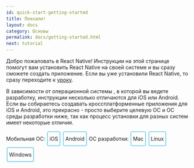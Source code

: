 ```yaml
---
id: quick-start-getting-started
title: Поехали!
layout: docs
category: Основы
permalink: docs/getting-started.html
next: tutorial
---
```


Добро пожаловать в React Native! Инструкции на этой странице помогут вам установить React Native на своей системе и вы сразу сможете создать приложение. Если вы уже установили React Native, то сразу переходите к [уроку](/react-native/docs/tutorial.html).

В зависимости от операционной системы , в которой вы ведете разработку, инструкции несколько отличаются для iOS или Android. Если вы собираетесь создавать кроссплатформенные приложения для iOS и Android, это прекрасно - просто выберите целевую ОС и ОС среды разработки ниже, так как процесс установки для разных систем имеет некоторые отличия.

<div class="toggler">
<style>
.toggler a {
  display: inline-block;
  padding: 10px 5px;
  margin: 2px;
  border: 1px solid #05A5D1;
  border-radius: 3px;
  text-decoration: none !important;
}
.display-os-mac .toggler .button-mac,
.display-os-linux .toggler .button-linux,
.display-os-windows .toggler .button-windows,
.display-platform-ios .toggler .button-ios,
.display-platform-android .toggler .button-android {
  background-color: #05A5D1;
  color: white;
}
block { display: none; }
.display-platform-ios.display-os-mac .ios.mac,
.display-platform-ios.display-os-linux .ios.linux,
.display-platform-ios.display-os-windows .ios.windows,
.display-platform-android.display-os-mac .android.mac,
.display-platform-android.display-os-linux .android.linux,
.display-platform-android.display-os-windows .android.windows {
  display: block;
}</style>
<span>Мобильная ОС:</span>
<a href="javascript:void(0);" class="button-ios" onclick="display('platform', 'ios')">iOS</a>
<a href="javascript:void(0);" class="button-android" onclick="display('platform', 'android')">Android</a>
<span>ОС разработки:</span>
<a href="javascript:void(0);" class="button-mac" onclick="display('os', 'mac')">Mac</a>
<a href="javascript:void(0);" class="button-linux" onclick="display('os', 'linux')">Linux</a>
<a href="javascript:void(0);" class="button-windows" onclick="display('os', 'windows')">Windows</a>
</div>

<!-- ######### LINUX AND WINDOWS for iOS ##################### -->

<block class="linux windows ios" />

## Не поддерживается

<div>К сожалению Aplle позволяет производить разработку для iOS только на системах Mac. Если вы хотите разрабатывать мобильные приложения для iOS, но все еще не приобрели Mac, вы можете попробовать начать с инструкций для <a href="" onclick="display('platform', 'android')">Android</a>.</div>

<center><img src="img/react-native-sorry-not-supported.png" width="150"></img></center>

<!-- ######### MAC for iOS ##################### -->

<block class="mac ios android" />

## Установка зависимостей

<block class="mac ios" />

Вам понадобятся Node.js, Watchman, инструменты командной строки React Native и Xcode.

<block class="mac android" />

Вам понадобятся Node.js, Watchman, инструменты командной строки React Native и Android Studio.

<block class="mac ios android" />

### Node, Watchman

Мы рекомендуем устанавливать Node и Watchman используя [Homebrew](http://brew.sh/). После установки Homebrew выполните следующие команды в терминале:

```
brew install node
brew install watchman
```

> [Watchman](https://facebook.github.io/watchman) это инструмент Facebook для наблюдения за изменениями в файловой системе.
Рекомендуется установить его для лучшей производительности.

### Интерфейс командной строки React Native

Node.js поставляется с npm, который позволяет вам установить интерфейс командной строки React Native. Выполните следующие команды в терминале:

```
npm install -g react-native-cli
```

> Если вы видите ошибку *отказано в доступе*, попробуйте использовать sudo: `sudo npm install -g react-native-cli`.

> Если вы видите ошибку `Cannot find module 'npmlog'`, попробуйте установить npm следующим образом: `curl -0 -L http://npmjs.org/install.sh | sudo sh`.

<block class="mac ios" />

### Xcode

Проще всего установить Xcode из [Mac App Store](https://itunes.apple.com/us/app/xcode/id497799835?mt=12). Вместе с Xcode будет установлен симулятор iOS а также все необходимые иснтрументы для сборки вашего приложения iOS.

<block class="mac android" />

### Среда разработки Android

Настройка среды разработки может оказаться непростым делом если вы новичок в разработке для Android. Если вы уже знакомы с разработкой для Android, есть некоторые вещи, которые вам потребуется настроить. В любом случае внимательно выполните следующие шаги.

#### 1. Установите Android Studio

Скачайте и установите [Android Studio](https://developer.android.com/studio/install.html).

#### 2. Убедитесь что Android SDK установлен

По умолчанию Android Studio устанавливает версию `Android 7.0 (Nougat)`. Вы сможете убедиться что SDK установлен, выбрав "Configure" на последнем шаге процесса установки Android Studio или открыв "Preferences" из меню Android Studio, а затем выбрав `Appearance and Behavior` → `System Settings` → `Android SDK`.

![Менеджер Android Studio SDK](img/react-native-android-studio-configure-sdk.png)

Выберите "SDK Platforms" в менеджере SDK и вы должны уидеть галочку рядом с "Android 7.0 (Nougat)". Если это не так, поставьте галочку а затем нажмите "Apply".

![Менеджер Android Studio SDK](img/react-native-sdk-platforms.png)

> Если вам требуется поддержка более ранних версий Android, то можете установить дополнительные Android SDK на этом же экране.

#### 3. Настройка путей

Интерфейсу командной строки React Native необходима переменная среды `ANDROID_HOME`. Вы можете установить ее в терминале с помощью следующей команды:

```
export ANDROID_HOME=~/Library/Android/sdk
```

Чтобы не делать это вручную каждый раз, откройте терминал и создайте (или отредактируйте) файл `~/.bashrc` в вашем текстовом редакторе и добавьте следующие строки:

```
export ANDROID_HOME=~/Library/Android/sdk
export PATH=${PATH}:${ANDROID_HOME}/tools
```

Вторая строка добавит инструмент `android` в переменную пути, который пригодится на следующем шаге.

> Если вы не станавливали Android SDK с помощью Android Studio, убедитесь что вы экспортируете правильный путь для `ANDROID_HOME`. Если вы устанавливали Android SDK с помощью Homebrew, он будет расположен по пути `/usr/local/opt/android-sdk`.

#### 4. Установите виртуальное устройство Android

Android Studio должна была настроить виртуальное устройство Android в процессе установки, но часто случается так что Android Studio не устанавливает AVD (Android Virtual Device).

![Менеджер виртуального устройства Android Studio](img/react-native-tools-avd.png)

Чтобы увидеть список доступных AVD, запустите "AVD Manager" из Android Studio или выполниет в терминале следующую команду:

```
android avd
```
Если вам нужно новое виртуальное устройство, воспользуйтесь [Инструкцией Android Studio](https://developer.android.com/studio/run/managing-avds.html) для его создания.

> Если вы видите ошибку CPU/ABI "No system images installed for this target.", вернитесь в "SDK Manager" и выберите "Show Package Details" из "SDK Platforms". Вы сможете установить любой из недостающих образов, например "Google APIs Intel Atom (x86)".

<!-- ######### LINUX and WINDOWS for ANDROID ##################### -->

<block class="windows linux android" />

## Установка зависимостей

<block class="linux android" />

Вам потребуются Node.js, инструменты командной строки React Native и Android Studio.

### Node

Чтобы уствновить Node.js 4 или более новую версию, следуйте [инструкциям по установке для вашего дистрибутива Linux](https://nodejs.org/en/download/package-manager/)

<block class='windows android' />

Вам потребуются Node.js, инструменты командной строки React Native и Android Studio.

### Node

Рекомендуется устанавливать Node.js и Python2 с помощью [Chocolatey](https://chocolatey.org), популярного менеджера пакетов для Windows. Откройте командную строку с правами  Администратора и выполните следующую команду:

```
choco install nodejs.install
choco install python2
```

> Вы можете найти дополнительные варианты установки на [странице загрузки Node.js](https://nodejs.org/en/download/).

<block class="windows linux android" />

### Интерфейс командной строки React Native

Node поставляется с npm, который позволяет установить интерфейс командной строки React Native.

```
npm install -g react-native-cli
```

### Среда разработки Android

Настройка среды разработки может оказаться непростым делом если вы новичок в разработке для Android. Если вы уже знакомы с разработкой для Android, есть некоторые вещи, которые вам потребуется настроить. В любом случае внимательно выполните следующие шаги.

#### 1. Установка Android Studio

Загрузите и установите [Android Studio](https://developer.android.com/studio/install.html).

#### 2. Убедитесь что Android SDK установлен

По умолчанию Android Studio устанавливает версию `Android 7.0 (Nougat)`. Вы сможете убедиться что SDK установлен, выбрав "Configure" на последнем шаге процесса установки Android Studio или открыв "Preferences" из меню Android Studio, а затем выбрав `Appearance and Behavior` → `System Settings` → `Android SDK`.

![Менеджер Android Studio SDK](img/react-native-android-studio-configure-sdk-windows.png)

Выбрав "SDK Platforms" в Менеджере SDK вы должны увидеть синюю галочку рядом с "Android 7.0 (Nougat)". Если ее нет, выберите галочку и нажмите "Apply".

![Менеджер Android Studio SDK](img/react-native-sdk-platforms.png)

> Если вам требуется поддержка более ранних версий Android, то можете установить дополнительные Android SDK на этом же экране.

#### 3. Настройте пути

Интерфейсу командной строки React Native необходима переменная среды `ANDROID_HOME`.

<block class="linux android" />

Создайте или измените файл `~/.bashrc`, добавив в него следующие пару строк:

```
export ANDROID_HOME=~/Android/Sdk
export PATH=${PATH}:${ANDROID_HOME}/tools
```

Вторая строка добавит инструмент `android` в переменную пути, который пригодится на следующем шаге.

> Если вы не станавливали Android SDK с помощью Android Studio, убедитесь что вы экспортируете правильный путь для `ANDROID_HOME`.

<block class="windows android" />

Выберите `Control Panel` → `System and Security` → `System` → `Change settings` →
`Advanced System Settings` → `Environment variables` → `New` и укажите путь к вашему Android SDK.

![переменная среды](img/react-native-android-sdk-environment-variable-windows.png)

> Если вы не станавливали Android SDK с помощью Android Studio, убедитесь что вы экспортируете правильный путь для `ANDROID_HOME`.

Перезапустите командную строку чтобы применить новую переменную среды.

<block class="linux windows android" />

#### 4. Настройка виртуального устройства Android

Android Studio должна была настроить виртуальное устройство Android в процессе установки, но часто случается так что Android Studio не устанавливает AVD (Android Virtual Device).

![Менеджер виртуального устройства Android Studio](img/react-native-tools-avd.png)

Чтобы увидеть список доступных AVD, запустите "AVD Manager" из Android Studio или выполниет в терминале следующую команду:

```
android avd
```

Если вам нужно новое виртуальное устройство, воспользуйтесь [Инструкцией Android Studio](https://developer.android.com/studio/run/managing-avds.html) для его создания.

> Если вы видите ошибку CPU/ABI "No system images installed for this target.", вернитесь в "SDK Manager" и выберите "Show Package Details" из "SDK Platforms". Вы сможете установить любой из недостающих образов, например "Google APIs Intel Atom (x86)".

<block class="linux android" />

### Watchman (необязательно)

Следуйте [инструкции по установке Watchman](https://facebook.github.io/watchman/docs/install.html#build-install) чтобы скомпилировать и установить Watchman из исходного кода.

> [Watchman](https://facebook.github.io/watchman/docs/install.html) это инструмент Facebook для наблюдения за изменениями в файловой системе. Рекомендуется установить его для максимальной производительности, но этот шаг можно пропустить если у вас возникнут серьезные сложности при установке.

<block class="mac ios android" />

## Проверка установки React Native

<block class="mac ios" />

С помощью интерфейса командной строки React Native создайте новый проект React Native под названием "AwesomeProject", а затем выполните `react-native run-ios` в созданной папке.

```
react-native init AwesomeProject
cd AwesomeProject
react-native run-ios
```

Вскоре вы должны увидеть свое приложение в симуляторе iOS.

`react-native run-ios` это только один из способов запустить ваше мобильное приложение. Вы также можете запустить его непосредственно из Xcode или Nuclide.

<block class="mac android" />

С помощью интерфейса командной строки React Native создайте новый проект React Native под названием "AwesomeProject", а затем выполните `react-native run-android` в созданной папке.

```
react-native init AwesomeProject
cd AwesomeProject
react-native run-android
```

Вскоре вы увидите приложение, запущенное в эмуляторе Android. `react-native run-android`  это только один из нескольких способой запустить ваше мобильное приложение. Вы также можете запустить его непосредственно из Android Studio или Nuclide.

<block class="mac ios android" />

### Внесение изменений в код вашего мобильного приложения

После того как вы смогли запустить мобильное приложение, можно попробовать внести изменения в его код.

<block class="mac ios" />

- Откройте `index.ios.js` в текстовом редакторе и измените какие-то строки кода.
- Чтобы изменения отобразились в симуляторе iOS, нажмите `Command⌘ + R` и мобильное приложение обновится!

<block class="mac android" />

- Откройте `index.android.js` в текстовом редакторе и измените какие-то строки кода.
- Дважды нажмите клавишу `R` или выберите `Reload` из Меню Разработчика (Developer Menu) для того чтобы внесенные изменения отобразились в эмуляторе Android!

<block class="mac ios android" />

### Готово!

Поздравляем! Вы успешно запустили и изменили мобильное приложение React Native.

<center><img src="img/react-native-congratulations.png" width="150"></img></center>

<block class="windows linux android" />

## Проверка установки React Native

Для создания проекта "AwesomeProject" используйте командную строку React Native, затем выполните `react-native run-android` в созданной папке.

```
react-native init AwesomeProject
cd AwesomeProject
react-native run-android
```

Если все было сделано верно, вы должны в скором времени увидеть ваше приложение в эмуляторе Android.

> Иногда случается так что упаковщик не запускается автоматически при выполнении
`react-native run-android`. В этом случае вы можете запустить его вручную: `react-native start`.

<block class="windows android" />

> Если, работая в ОС Windows, вы видите ошибку `ERROR  Watcher took too long to load` попробуйте увеличить значение timeout в [этом файле](https://github.com/facebook/react-native/blob/5fa33f3d07f8595a188f6fe04d6168a6ede1e721/packager/react-packager/src/DependencyResolver/FileWatcher/index.js#L16) (он находится в папке `node_modules/react-native/` вашего проекта).

<block class="windows linux android" />

### Внесение изменений в код вашего мобильного приложения

После того как вы смогли запустить мобильное приложение, можно попробовать внести изменения в его код.

- Откройте файл `index.android.js` в текстовом редакторе и измените что-нибудь в нем.
- Дважды нажмите клавишу `R` или выберите `Reload` в Меню Разработчика (Developer Menu) чтобы увидеть изменения на экране эмулятора!

### Готово!

Поздравляем! Вы успешно запустили и изменили мобильное приложение React Native.

<center><img src="img/react-native-congratulations.png" width="150"></img></center>

<block class="mac windows linux ios android" />

## Что дальше?

- Если вы хотите добавить код React Native к существующему приложению, изучите [руководство по интеграции](docs/integration-with-existing-apps.html).

- Если у вас возникли сложности, вы можете найти ответ в разделе [решения проблем](docs/troubleshooting.html#content).

- Если вы хотите узнать больше про React Native, переходите к [уроку](docs/tutorial.html).

<script>
// Convert <div>...<span><block /></span>...</div>
// Into <div>...<block />...</div>
var blocks = document.getElementsByTagName('block');
for (var i = 0; i < blocks.length; ++i) {
  var block = blocks[i];
  var span = blocks[i].parentNode;
  var container = span.parentNode;
  container.insertBefore(block, span);
  container.removeChild(span);
}
// Convert <div>...<block />content<block />...</div>
// Into <div>...<block>content</block><block />...</div>
blocks = document.getElementsByTagName('block');
for (var i = 0; i < blocks.length; ++i) {
  var block = blocks[i];
  while (block.nextSibling && block.nextSibling.tagName !== 'BLOCK') {
    block.appendChild(block.nextSibling);
  }
}
function display(type, value) {
  var container = document.getElementsByTagName('block')[0].parentNode;
  container.className = 'display-' + type + '-' + value + ' ' +
    container.className.replace(RegExp('display-' + type + '-[a-z]+ ?'), '');
}

// If we are coming to the page with a hash in it (i.e. from a search, for example), try to get
// us as close as possible to the correct platform and dev os using the hashtag and block walk up.
var foundHash = false;
if (window.location.hash !== '' && window.location.hash !== 'content') { // content is default
  var hashLinks = document.querySelectorAll('a.hash-link');
  for (var i = 0; i < hashLinks.length && !foundHash; ++i) {
    if (hashLinks[i].hash === window.location.hash) {
      var parent = hashLinks[i].parentElement;
      while (parent) {
        if (parent.tagName === 'BLOCK') {
          var devOS = null;
          var targetPlatform = null;
          // Could be more than one target os and dev platform, but just choose some sort of order
          // of priority here.

          // Dev OS
          if (parent.className.indexOf('mac') > -1) {
            devOS = 'mac';
          } else if (parent.className.indexOf('linux') > -1) {
            devOS = 'linux';
          } else if (parent.className.indexOf('windows') > -1) {
            devOS = 'windows';
          } else {
            break; // assume we don't have anything.
          }

          // Target Platform
          if (parent.className.indexOf('ios') > -1) {
            targetPlatform = 'ios';
          } else if (parent.className.indexOf('android') > -1) {
            targetPlatform = 'android';
          } else {
            break; // assume we don't have anything.
          }
          // We would have broken out if both targetPlatform and devOS hadn't been filled.
          display('os', devOS);
          display('platform', targetPlatform);      
          foundHash = true;
          break;
        }
        parent = parent.parentElement;
      }
    }
  }
}
// Do the default if there is no matching hash
if (!foundHash) {
  var isMac = navigator.platform === 'MacIntel';
  var isWindows = navigator.platform === 'Win32';
  display('os', isMac ? 'mac' : (isWindows ? 'windows' : 'linux'));
  display('platform', isMac ? 'ios' : 'android');
}
</script>
